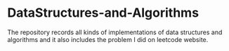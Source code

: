 # DataStructures-and-Algorithms

The repository records all kinds of implementations of data structures and algorithms and it also includes the problem I did on leetcode website.

